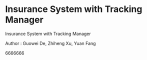 # Insurance System with Tracking Manager
Insurance System with Tracking Manager

Author : Guowei De, Zhiheng Xu, Yuan Fang

6666666
